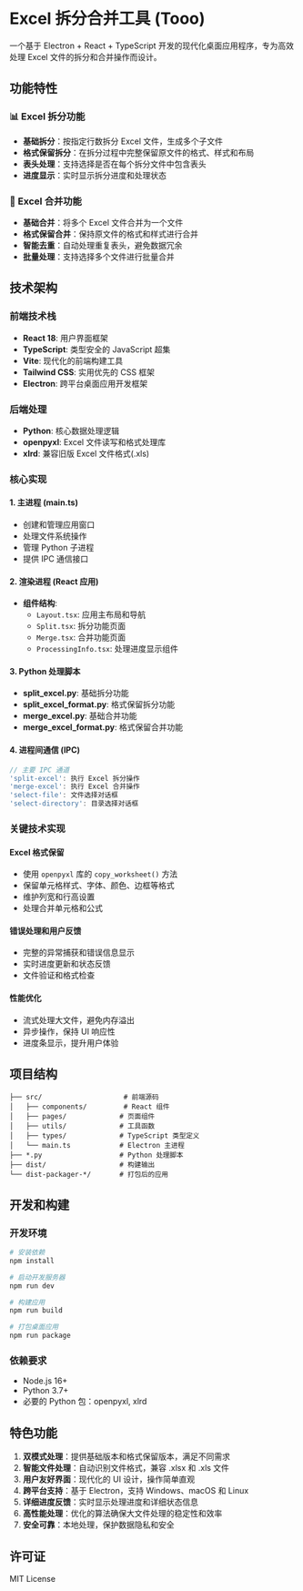 # Excel 拆分合并工具 (Tooo)

一个基于 Electron + React + TypeScript 开发的现代化桌面应用程序，专为高效处理 Excel 文件的拆分和合并操作而设计。

## 功能特性

### 📊 Excel 拆分功能
- **基础拆分**：按指定行数拆分 Excel 文件，生成多个子文件
- **格式保留拆分**：在拆分过程中完整保留原文件的格式、样式和布局
- **表头处理**：支持选择是否在每个拆分文件中包含表头
- **进度显示**：实时显示拆分进度和处理状态

### 🔗 Excel 合并功能
- **基础合并**：将多个 Excel 文件合并为一个文件
- **格式保留合并**：保持原文件的格式和样式进行合并
- **智能去重**：自动处理重复表头，避免数据冗余
- **批量处理**：支持选择多个文件进行批量合并

## 技术架构

### 前端技术栈
- **React 18**: 用户界面框架
- **TypeScript**: 类型安全的 JavaScript 超集
- **Vite**: 现代化的前端构建工具
- **Tailwind CSS**: 实用优先的 CSS 框架
- **Electron**: 跨平台桌面应用开发框架

### 后端处理
- **Python**: 核心数据处理逻辑
- **openpyxl**: Excel 文件读写和格式处理库
- **xlrd**: 兼容旧版 Excel 文件格式(.xls)

### 核心实现

#### 1. 主进程 (main.ts)
- 创建和管理应用窗口
- 处理文件系统操作
- 管理 Python 子进程
- 提供 IPC 通信接口

#### 2. 渲染进程 (React 应用)
- **组件结构**:
  - `Layout.tsx`: 应用主布局和导航
  - `Split.tsx`: 拆分功能页面
  - `Merge.tsx`: 合并功能页面
  - `ProcessingInfo.tsx`: 处理进度显示组件

#### 3. Python 处理脚本
- **split_excel.py**: 基础拆分功能
- **split_excel_format.py**: 格式保留拆分功能
- **merge_excel.py**: 基础合并功能
- **merge_excel_format.py**: 格式保留合并功能

#### 4. 进程间通信 (IPC)
```typescript
// 主要 IPC 通道
'split-excel': 执行 Excel 拆分操作
'merge-excel': 执行 Excel 合并操作
'select-file': 文件选择对话框
'select-directory': 目录选择对话框
```

### 关键技术实现

#### Excel 格式保留
- 使用 `openpyxl` 库的 `copy_worksheet()` 方法
- 保留单元格样式、字体、颜色、边框等格式
- 维护列宽和行高设置
- 处理合并单元格和公式

#### 错误处理和用户反馈
- 完整的异常捕获和错误信息显示
- 实时进度更新和状态反馈
- 文件验证和格式检查

#### 性能优化
- 流式处理大文件，避免内存溢出
- 异步操作，保持 UI 响应性
- 进度条显示，提升用户体验

## 项目结构

```
├── src/                    # 前端源码
│   ├── components/         # React 组件
│   ├── pages/             # 页面组件
│   ├── utils/             # 工具函数
│   ├── types/             # TypeScript 类型定义
│   └── main.ts            # Electron 主进程
├── *.py                   # Python 处理脚本
├── dist/                  # 构建输出
└── dist-packager-*/       # 打包后的应用
```

## 开发和构建

### 开发环境
```bash
# 安装依赖
npm install

# 启动开发服务器
npm run dev

# 构建应用
npm run build

# 打包桌面应用
npm run package
```

### 依赖要求
- Node.js 16+
- Python 3.7+
- 必要的 Python 包：openpyxl, xlrd

## 特色功能

1. **双模式处理**：提供基础版本和格式保留版本，满足不同需求
2. **智能文件处理**：自动识别文件格式，兼容 .xlsx 和 .xls 文件
3. **用户友好界面**：现代化的 UI 设计，操作简单直观
4. **跨平台支持**：基于 Electron，支持 Windows、macOS 和 Linux
5. **详细进度反馈**：实时显示处理进度和详细状态信息
6. **高性能处理**：优化的算法确保大文件处理的稳定性和效率
7. **安全可靠**：本地处理，保护数据隐私和安全

## 许可证

MIT License
